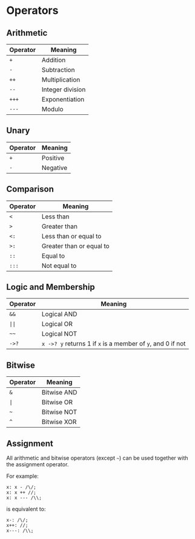 # Operators


## Arithmetic

Operator | Meaning
---      | ---
`+`      | Addition
`-`      | Subtraction
`++`     | Multiplication
`--`     | Integer division
`+++`    | Exponentiation
`---`    | Modulo


## Unary

Operator | Meaning
---      | ---
`+`      | Positive
`-`      | Negative


## Comparison

Operator | Meaning
---      | ---
`<`      | Less than
`>`      | Greater than
`<:`     | Less than or equal to
`>:`     | Greater than or equal to
`::`     | Equal to
`:::`    | Not equal to


## Logic and Membership

Operator                   | Meaning
---                        | ---
`&&`                       | Logical AND
<code>&#124;&#124;</code>  | Logical OR
`~~`                       | Logical NOT
`->?`                      | `x ->? y` returns 1 if `x` is a member of `y`, and 0 if not


## Bitwise

Operator             | Meaning
---                  | ---
`&`                  | Bitwise AND
<code>&#124;</code>  | Bitwise OR
`~`                  | Bitwise NOT
`^`                  | Bitwise XOR


## Assignment

All arithmetic and bitwise operators (except `~`) can be used together with the
assignment operator.

For example:

```sm
x: x - /\/;
x: x ++ //;
x: x --- /\\;
```

is equivalent to:

```sm
x-: /\/;
x++: //;
x---: /\\;
```
